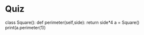 # Quiz

class Square():
    def perimeter(self,side):
        return side*4
a = Square()
print(a.perimeter(1))
